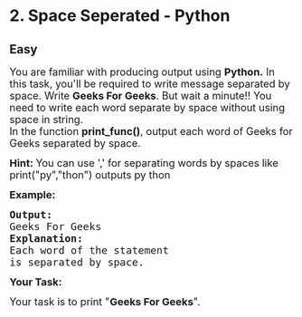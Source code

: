 # 2. Space Seperated - Python
## Easy
<div class="problem-statement">
                <p></p><p><span style="font-size:18px">You are familiar with producing output using <strong>Python.</strong> In this task, you'll be required to write message separated by space. Write <strong>Geeks For Geeks</strong>. But wait a minute!! You need to write each word separate by space without using space in string.<br>
In the function <strong>print_func()</strong>, output each word of Geeks for Geeks separated by space.</span></p>

<p><span style="font-size:18px"><strong>Hint: </strong>You can use ',' for separating words by spaces like print("py","thon") outputs py thon </span></p>

<p><strong><span style="font-size:18px">Example:</span></strong></p>

<pre><span style="font-size:18px"><strong>Output:</strong> </span>
<span style="font-size:18px">Geeks For Geeks </span>
<span style="font-size:18px"><strong>Explanation:</strong> </span>
<span style="font-size:18px">Each word of the statement
is separated by space.</span>
</pre>

<p><span style="font-size:18px"><strong>Your Task:</strong></span></p>

<p><span style="font-size:18px">Your task is to print "<strong>Geeks For Geeks</strong>".</span></p>
 <p></p>
            </div>